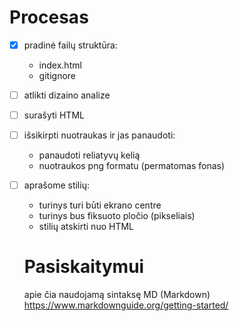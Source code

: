# Procesas

- [x] pradinė failų struktūra:
    - index.html
    - gitignore
- [ ] atlikti dizaino analize
- [ ] surašyti HTML
- [ ] išsikirpti nuotraukas ir jas panaudoti:
    - panaudoti reliatyvų kelią
    - nuotraukos png formatu (permatomas fonas)
- [ ] aprašome stilių:
    - turinys turi būti ekrano centre
    - turinys bus fiksuoto pločio (pikseliais)
    - stilių atskirti nuo HTML

    # Pasiskaitymui 

    apie čia naudojamą sintaksę MD (Markdown)
    https://www.markdownguide.org/getting-started/
    